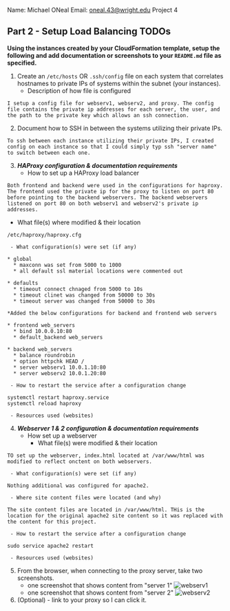 Name: Michael ONeal
Email: oneal.43@wright.edu
Project 4

## Part 2 - Setup Load Balancing TODOs

**Using the instances created by your CloudFormation template, setup the following and add documentation or screenshots to your `README.md` file as specified.**

1. Create an `/etc/hosts` OR `.ssh/config` file on each system that correlates hostnames to private IPs of systems within the subnet (your instances).
   - Description of how file is configured
```
I setup a config file for webserv1, webserv2, and proxy. The config file contains the private ip addresses for each server, the user, and the path to the private key which allows an ssh connection. 
```
2. Document how to SSH in between the systems utilizing their private IPs.
```
To ssh between each instance utilizing their private IPs, I created config on each instance so that I could simply typ ssh "server name" to switch between each one.
```
3. **_HAProxy configuration & documentation requirements_**
   - How to set up a HAProxy load balancer
```
Both frontend and backend were used in the configurations for haproxy. The frontend used the private ip for the proxy to listen on port 80 before pointing to the backend webservers. The backend webservers listened on port 80 on both webserv1 and webserv2's private ip addresses. 
```
   - What file(s) where modified & their location
```
/etc/haproxy/haproxy.cfg
```
     - What configuration(s) were set (if any)
```
* global
  * maxconn was set from 5000 to 1000
  * all default ssl material locations were commented out

* defaults
  * timeout connect chnaged from 5000 to 10s
  * timeout clinet was changed from 50000 to 30s
  * timeout server was changed from 50000 to 30s

*Added the below configurations for backend and frontend web servers

* frontend web_servers
  * bind 10.0.0.10:80
  * default_backend web_servers

* backend web_servers
  * balance roundrobin
  * option httpchk HEAD /
  * server webserv1 10.0.1.10:80
  * server webserv2 10.0.1.20:80

```
     - How to restart the service after a configuration change
```
systemctl restart haproxy.service
systemctl reload haproxy
```
     - Resources used (websites)
4. **_Webserver 1 & 2 configuration & documentation requirements_**
   - How set up a webserver
     - What file(s) were modified & their location
```
TO set up the webserver, index.html located at /var/www/html was modified to reflect onctent on both webservers.
```
     - What configuration(s) were set (if any)
```
Nothing additional was configured for apache2.
```
     - Where site content files were located (and why)
```
The site content files are located in /var/www/html. THis is the location for the original apache2 site content so it was replaced with the content for this project.
```
     - How to restart the service after a configuration change
```
sudo service apache2 restart
```   
     - Resources used (websites)
5. From the browser, when connecting to the proxy server, take two screenshots.
   - one screenshot that shows content from "server 1"
![webserv1](Images/webser1.png)
   - one screenshot that shows content from "server 2"
![webserv2](Images/webserv2.png)
6. (Optional) - link to your proxy so I can click it.
